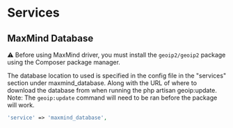# Services

## MaxMind Database

⚠️ Before using MaxMind driver, you must install the `geoip2/geoip2` package using the Composer package manager.

The database location to used is specified in the config file in the "services" section under maxmind_database.
Along with the URL of where to download the database from when running the php artisan geoip:update.
Note: The `geoip:update` command will need to be ran before the package will work.

```php
'service' => 'maxmind_database',
```
